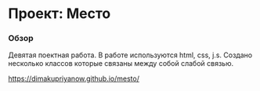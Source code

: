 # Проект: Место

### Обзор
Девятая поектная работа. В работе используются html, css, j.s. Создано несколько классов которые связаны между собой слабой связью. 


https://dimakupriyanow.github.io/mesto/

